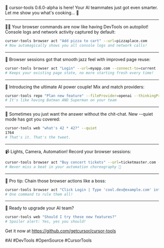 🎉 cursor-tools 0.6.0-alpha is here! Your AI teammates just got even smarter. Let me show you what's cooking... 🧵

---

🕵️‍♂️ Your browser commands are now like having DevTools on autopilot! Console logs and network activity captured by default:

```bash
cursor-tools browser act "Add pizza to cart" --url=pizzaplace.com
# Now automagically shows you all console logs and network calls! 
```

---

🔄 Browser sessions got that smooth jazz feel with improved page reuse:

```bash
cursor-tools browser act "Login" --url=myapp.com --connect-to=current
# Keeps your existing page state, no more starting fresh every time!
```

---

🤝 Introducing the ultimate AI power couple! Mix and match providers:

```bash
cursor-tools repo "Plan new feature" --fileProvider=openai --thinkingProvider=anthropic
# It's like having Batman AND Superman on your team 
```

---

🤫 Sometimes you just want the answer without the chit-chat. New --quiet mode has got you covered:

```bash
cursor-tools web "what's 42 * 42?" --quiet
1764
# That's it. That's the tweet. 
```

---

📹 Lights, Camera, Automation! Record your browser sessions:

```bash
cursor-tools browser act "Buy concert tickets" --url=ticketmaster.com --video=./recordings
# Never miss a beat in your automation choreography 🎵
```

---

🎯 Pro tip: Chain those browser actions like a boss:

```bash
cursor-tools browser act "Click Login | Type 'cool.dev@example.com' into email | Smash that Submit button" --url=devsite.com
# One command to rule them all!
```

---

🚀 Ready to upgrade your AI team?

```bash
cursor-tools web "Should I try these new features?"
# Spoiler alert: Yes, yes you should! 
```

Get it now at https://github.com/getcursor/cursor-tools 

#AI #DevTools #OpenSource #CursorTools 